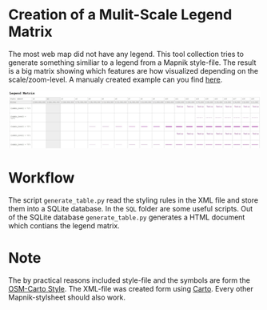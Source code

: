 # Creation of a Mulit-Scale Legend Matrix

The most web map did not have any legend. This tool collection tries to generate something similiar to a legend from a Mapnik style-file. The result is a big matrix showing which features are how visualized depending on the scale/zoom-level. A manualy created example can you find [here](https://mathiasgroebe.github.io/Multi-Scale-Legend/Legend.html).

![Sample for the Mulit-Scale-Legend Matrix](legend-sample.JPG)

# Workflow

The script ``generate_table.py`` read the styling rules in the XML file and store them into a SQLite database. In the `SQL` folder are some useful scripts. Out of the SQLite database ``generate_table.py`` generates a HTML document which contians the legend matrix.

# Note

The by practical reasons included style-file and the symbols are form the [OSM-Carto Style](https://github.com/gravitystorm/openstreetmap-carto). The XML-file was created form using [Carto](https://github.com/mapbox/carto). Every other Mapnik-stylsheet should also work.